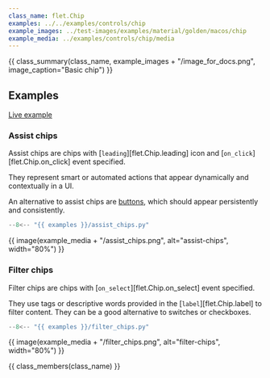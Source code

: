 ```yaml
---
class_name: flet.Chip
examples: ../../examples/controls/chip
example_images: ../test-images/examples/material/golden/macos/chip
example_media: ../examples/controls/chip/media
---
```


{{ class_summary(class_name, example_images + "/image_for_docs.png", image_caption="Basic chip") }}

## Examples

[Live example](https://flet-controls-gallery.fly.dev/input/chip)

### Assist chips

Assist chips are chips with [`leading`][flet.Chip.leading] icon and [`on_click`][flet.Chip.on_click] event specified.

They represent smart or automated actions that appear dynamically and contextually in a UI.

An alternative to assist chips are [buttons](buttons/index.md), which should appear persistently and consistently.

```python
--8<-- "{{ examples }}/assist_chips.py"
```

{{ image(example_media + "/assist_chips.png", alt="assist-chips", width="80%") }}


### Filter chips

Filter chips are chips with [`on_select`][flet.Chip.on_select] event specified.

They use tags or descriptive words provided in the [`label`][flet.Chip.label] to filter content.
They can be a good alternative to switches or checkboxes.

```python
--8<-- "{{ examples }}/filter_chips.py"
```

{{ image(example_media + "/filter_chips.png", alt="filter-chips", width="80%") }}


{{ class_members(class_name) }}
